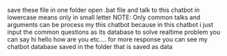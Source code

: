 save these file in one folder
open .bat file 
and talk to this chatbot in lowercase means only in small letter
NOTE: Only common talks and arguments can be process my this chatbot because in this chatbot i just input the common questions as its database to solve realtime problem
you can say 
hi 
hello
how are you etc....
for more response you can see my chatbot database saved in the folder that is saved as data
